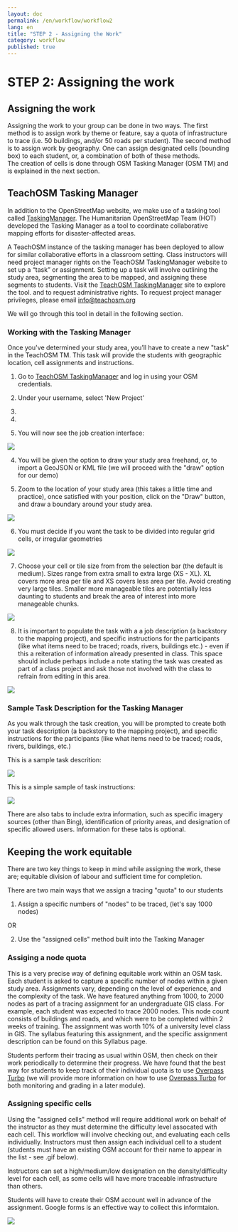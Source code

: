 ```yaml
---
layout: doc
permalink: /en/workflow/workflow2
lang: en
title: "STEP 2 - Assigning the Work"
category: workflow
published: true
---
```


# STEP 2: Assigning the work

## Assigning the work

Assigning the work to your group can be done in two ways. The first method is to assign work by theme or feature, say a quota of infrastructure to trace (i.e. 50 buildings, and/or 50 roads per student). The second method is to assign work by geography. One can assign designated cells (bounding box) to each student, or, a combination of both of these methods.  
The creation of cells is done through OSM Tasking Manager (OSM TM) and is explained in the next section. 

## TeachOSM Tasking Manager
In addition to the OpenStreetMap website, we make use of a tasking tool called [TaskingManager](http://tasks.teachosm.org). The Humanitarian OpenStreetMap Team (HOT) developed the Tasking Manager as a tool to coordinate collaborative mapping efforts for disaster-affected areas. 

A TeachOSM instance of the tasking manager has been deployed to allow for similar collaborative efforts in a classroom setting. Class instructors will need project manager rights on the TeachOSM TaskingManager website to set up a “task” or assignment. Setting up a task will involve outlining the study area, segmenting the area to be mapped, and assigning these segments to students. Visit the [TeachOSM TaskingManager](http://tasks.teachosm.org/) site to explore the tool. and to request administrative rights. To request project manager privileges, please email info@teachosm.org

We will go through this tool in detail in the following section.

### Working with the Tasking Manager
Once you've determined your study area, you’ll have to create a new "task" in the TeachOSM TM.  This task will provide the students with geographic location, cell assignments and instructions.  

1. Go to [TeachOSM TaskingManager](http://tasks.teachosm.org/) and log in using your OSM credentials.

2. Under your username, select 'New Project' 
3. 
3. 
3. You will now see the job creation interface: 

<img src="/img/teachtm_newproject.png" />

4. You will be given the option to draw your study area freehand, or, to import a GeoJSON or KML file (we will proceed with the "draw" option for our demo)

5. Zoom to the location of your study area (this takes a little time and practice), once satisfied with your position, click on the "Draw" button, and draw a boundary around your study area.

<img src="/img/draw_a_task.gif" />

6. You must decide if you want the task to be divided into regular grid cells, or irregular geometries

<img src="/img/task_geometry.png" />

7. Choose your cell or tile size from from the selection bar (the default is medium).  Sizes range from extra small to extra large (XS - XL). XL covers more area per tile and XS covers less area per tile.  Avoid creating very large tiles. Smaller more manageable tiles are potentially less daunting to students and break the area of interest into more manageable chunks. 

<img src="/img/task_size.gif" />

8. It is important to populate the task with a a job description (a backstory to the mapping project), and specific instructions for the participants (like what items need to be traced; roads, rivers, buildings etc.) - even if this a reiteration of information already presented in class.  This space should include perhaps include a note stating the task was created as part of a class project and ask those not involved with the class to refrain from editing in this area.  


<img src="/img/task_desc_mo.png" />


### Sample Task Description for the Tasking Manager
As you walk through the task creation, you will be prompted to create both your task description (a backstory to the mapping project), and specific instructions for the participants (like what items need to be traced; roads, rivers, buildings, etc.)

This is a sample task descrition:


<img src="/img/prep_task_desc_mo.png" />


This is a simple sample of task instructions:


<img src="/img/prep_task_instr_mo.png" />


There are also tabs to include extra information, such as specific imagery sources (other than Bing), identification of priority areas, and designation of specific allowed users. Information for these tabs is optional. 


## Keeping the work equitable
There are two key things to keep in mind while assigning the work, these are; equitable division of labour and sufficient time for completion.  

There are two main ways that we assign a tracing "quota" to our students 

1) Assign a specific numbers of "nodes" to be traced, (let's say 1000 nodes) 

OR 

2) Use the "assigned cells" method built into the Tasking Manager

### Assiging a node quota
This is a very precise way of defining equitable work within an OSM task. Each student is asked to capture a specific number of nodes within a given study area. Assignments vary, depending on the level of experience, and the complexity of the task. We have featured anything from 1000, to 2000 nodes as part of a tracing assignment for an undergraduate GIS class.
For example, each student was expected to trace 2000 nodes. This node count consists of buildings and roads, and which were to be completed within 2 weeks of training. The assignment was worth 10% of a university level class in GIS. The syllabus featuring this assignment, and the specific assignment description can be found on this Syllabus page.

Students perform their tracing as usual within OSM, then check on their work periodically to determine their progress. We have found that the best way for students to keep track of their individual quota is to use [Overpass Turbo](http://overpass-turbo.eu/) (we will provide more information on how to use [Overpass Turbo](http://overpass-turbo.eu/) for both monitoring and grading in a later module).

### Assigning specific cells
Using the "assigned cells" method will require additional work on behalf of the instructor as they must determine the difficulty level assocated with each cell. This workflow will involve checking out, and evaluating each cells individually.  Instructors must then assign each individual cell to a student (students must have an existing OSM account for their name to appear in the list - see .gif below). 

Instructors can set a high/medium/low designation on the density/difficulty level for each cell, as some cells will have more traceable infrastructure than others.  

Students will have to create their OSM account well in advance of the assignment.  Google forms is an effective way to collect this informtaion.



<img src="/img/assign_difficulty_mapper.gif" />




